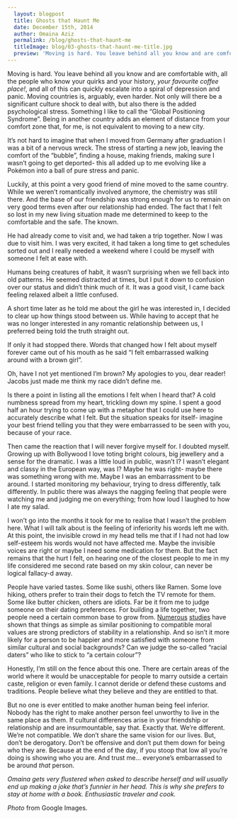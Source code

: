 ```yaml
---
  layout: blogpost
  title: Ghosts that Haunt Me
  date: December 15th, 2014
  author: Omaina Aziz
  permalink: /blog/ghosts-that-haunt-me
  titleImage: blog/03-ghosts-that-haunt-me-title.jpg
  preview: 'Moving is hard. You leave behind all you know and are comfortable with, all the people who know your quirks and your history, your favourite coffee place!, and all of this can quickly escalate into a spiral of depression and panic.'
---
```


Moving is hard. You leave behind all you know and are comfortable with, all the people who know your quirks and your history, *your favourite coffee place!*, and all of this can quickly escalate into a spiral of depression and panic. Moving countries is, arguably, even harder. Not only will there be a significant culture shock to deal with, but also there is the added psychological stress. Something I like to call the “Global Positioning Syndrome”. Being in another country adds an element of distance from your comfort zone that, for me, is not equivalent to moving to a new city.

It’s not hard to imagine that when I moved from Germany after graduation I was a bit of a nervous wreck. The stress of starting a new job, leaving the comfort of the “bubble”, finding a house, making friends, making sure I wasn’t going to get deported- this all added up to me evolving like a Pokémon into a ball of pure stress and panic.

Luckily, at this point a very good friend of mine moved to the same country. While we weren’t romantically involved anymore, the chemistry was still there. And the base of our friendship was strong enough for us to remain on very good terms even after our relationship had ended. The fact that I felt so lost in my new living situation made me determined to keep to the comfortable and the safe. The known.

He had already come to visit and, we had taken a trip together. Now I was due to visit him. I was very excited, it had taken a long time to get schedules sorted out and I really needed a weekend where I could be myself with someone I felt at ease with.

Humans being creatures of habit, it wasn’t surprising when we fell back into old patterns. He seemed distracted at times, but I put it down to confusion over our status and didn’t think much of it. It was a good visit, I came back feeling relaxed albeit a little confused.

A short time later as he told me about the girl he was interested in, I decided to clear up how things stood between us. While having to accept that he was no longer interested in any romantic relationship between us, I preferred being told the truth straight out.

If only it had stopped there. Words that changed how I felt about myself forever came out of his mouth as he said “I felt embarrassed walking around with a brown girl”.

Oh, have I not yet mentioned I’m brown? My apologies to you, dear reader! Jacobs just made me think my race didn’t define me.

Is there a point in listing all the emotions I felt when I heard that? A cold numbness spread from my heart, trickling down my spine. I spent a good half an hour trying to come up with a metaphor that I could use here to accurately describe what I felt. But the situation speaks for itself- imagine your best friend telling you that they were embarrassed to be seen with you, because of your race.

Then came the reaction that I will never forgive myself for. I doubted myself. Growing up with Bollywood I love toting bright colours, big jewellery and a sense for the dramatic. I was a little loud in public, wasn’t I? I wasn’t elegant and classy in the European way, was I? Maybe he was right- maybe there was something wrong with me. Maybe I was an embarrassment to be around. I started monitoring my behaviour, trying to dress differently, talk differently. In public there was always the nagging feeling that people were watching me and judging me on everything; from how loud I laughed to how I ate my salad.

I won’t go into the months it took for me to realise that I wasn’t the problem here. What I will talk about is the feeling of inferiority his words left me with. At this point, the invisible crowd in my head tells me that if I had not had low self-esteem his words would not have affected me. Maybe the invisible voices are right or maybe I need some medication for them. But the fact remains that the hurt I felt, on hearing one of the closest people to me in my life considered me second rate based on my skin colour, can never be logical fallacy-d away.

People have varied tastes. Some like sushi, others like Ramen. Some love hiking, others prefer to train their dogs to fetch the TV remote for them. Some like butter chicken, others are idiots. Far be it from me to judge someone on their dating preferences. For building a life together, two people need a certain common base to grow from. [Numerous](http://www.bakadesuyo.com/2012/04/do-opposites-attract/) [studies](http://www.bakadesuyo.com/2011/04/whats-the-strongest-predictor-of-marital-well/) have shown that things as simple as similar positioning to compatible moral values are strong predictors of stability in a relationship. And so isn’t it more likely for a person to be happier and more satisfied with someone from similar cultural and social backgrounds? Can we judge the so-called “racial daters” who like to stick to “a certain colour”?

Honestly, I’m still on the fence about this one. There are certain areas of the world where it would be unacceptable for people to marry outside a certain caste, religion or even family. I cannot deride or defend these customs and traditions. People believe what they believe and they are entitled to that.

But no one is ever entitled to make another human being feel inferior. Nobody has the right to make another person feel unworthy to live in the same place as them. If cultural differences arise in your friendship or relationship and are insurmountable, say that. Exactly that. We’re different. We’re not compatible. We don’t share the same vision for our lives. But, don’t be derogatory. Don’t be offensive and don’t put them down for being who they are. Because at the end of the day, if you stoop that low all you’re doing is showing who you are. And trust me… everyone’s embarrassed to be around *that* person.

*Omaina gets very flustered when asked to describe herself and will usually end up making a joke that’s funnier in her head. This is why she prefers to stay at home with a book. Enthusiastic traveler and cook.*

*Photo* from Google Images.
